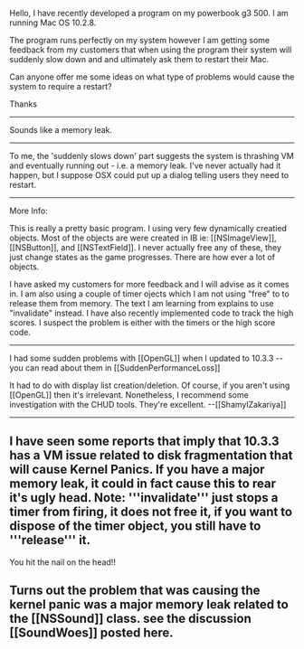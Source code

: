 Hello, I have recently developed a program on my powerbook g3 500. I am running Mac OS 10.2.8.

The program runs perfectly on my system however I am getting some feedback from my customers that when using the program their system will suddenly slow down and and ultimately ask them to restart their Mac.

Can anyone offer me some ideas on what type of problems would cause the system to require a restart?

Thanks

----

Sounds like a memory leak.

----

To me, the 'suddenly slows down' part suggests the system is thrashing VM and eventually running out - i.e. a memory leak. I've never actually had it happen, but I suppose OSX could put up a dialog telling users they need to restart.

----
More Info:

This is really a pretty basic program. I using very few dynamically creatied objects. Most of the objects are were created in IB ie: [[NSImageView]], [[NSButton]], and [[NSTextField]]. I never actually free any of these, they just change states as the game progresses. There are how ever a lot of objects. 

I have asked my customers for more feedback and I will advise as it comes in. I am also using a couple of timer ojects which I am not using "free" to to release them from memory. The text I am learning from explains to use "invalidate" instead. I have also recently implemented code to track the high scores. I suspect the problem is either with the timers or the high score code.

----

I had some sudden problems with [[OpenGL]] when I updated to 10.3.3 -- you can read about them in [[SuddenPerformanceLoss]]

It had to do with display list creation/deletion. Of course, if you aren't using [[OpenGL]] then it's irrelevant. Nonetheless, I recommend some investigation with the CHUD tools. They're excellent. --[[ShamylZakariya]]

----

I have seen some reports that imply that 10.3.3 has a VM issue related to disk fragmentation that will cause Kernel Panics. If you have a major memory leak, it could in fact cause this to rear it's ugly head. Note: '''invalidate''' just stops a timer from firing, it does not free it, if you want to dispose of the timer object, you still have to '''release''' it.
----
You hit the nail on the head!!

Turns out the problem that was causing the kernel panic was a major memory leak related to the [[NSSound]] class. see the discussion [[SoundWoes]] posted here.
----